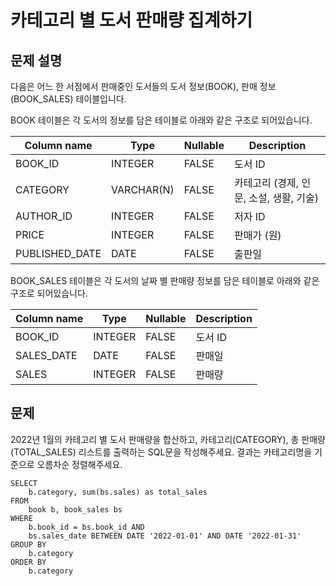 # 카테고리 별 도서 판매량 집계하기

## 문제 설명
다음은 어느 한 서점에서 판매중인 도서들의 도서 정보(BOOK), 판매 정보(BOOK_SALES) 테이블입니다.

BOOK 테이블은 각 도서의 정보를 담은 테이블로 아래와 같은 구조로 되어있습니다.

Column name| 	Type	      | Nullable      |	Description
-|-------------|---------------|-
BOOK_ID| 	INTEGER	   | FALSE	        |도서 ID
CATEGORY| 	VARCHAR(N) | 	FALSE        |	카테고리 (경제, 인문, 소설, 생활, 기술)
AUTHOR_ID| 	INTEGER    | 	FALSE	       |저자 ID
PRICE| 	INTEGER	   | FALSE|	판매가 (원) 
PUBLISHED_DATE| 	DATE	      |FALSE	|출판일
BOOK_SALES 테이블은 각 도서의 날짜 별 판매량 정보를 담은 테이블로 아래와 같은 구조로 되어있습니다.


Column name	| Type      |	Nullable|	Description
-|-----------|-|-
BOOK_ID| 	INTEGER	 |FALSE	|도서 ID
SALES_DATE	| DATE	     | FALSE     |	판매일
SALES|	INTEGER|	FALSE	|판매량


## 문제
2022년 1월의 카테고리 별 도서 판매량을 합산하고, 카테고리(CATEGORY), 총 판매량(TOTAL_SALES) 리스트를 출력하는 SQL문을 작성해주세요.
결과는 카테고리명을 기준으로 오름차순 정렬해주세요.




```oracle
SELECT
    b.category, sum(bs.sales) as total_sales
FROM
    book b, book_sales bs
WHERE
    b.book_id = bs.book_id AND
    bs.sales_date BETWEEN DATE '2022-01-01' AND DATE '2022-01-31'
GROUP BY
    b.category
ORDER BY
    b.category
```
